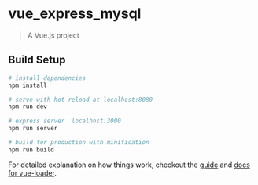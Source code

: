 # vue_express_mysql

> A Vue.js project

## Build Setup

``` bash
# install dependencies
npm install

# serve with hot reload at localhost:8080
npm run dev

# express server  localhost:3000
npm run server

# build for production with minification
npm run build
```

For detailed explanation on how things work, checkout the [guide](http://vuejs-templates.github.io/webpack/) and [docs for vue-loader](http://vuejs.github.io/vue-loader).
